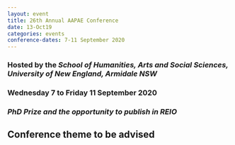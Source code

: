 ```yaml
---
layout: event
title: 26th Annual AAPAE Conference
date: 13-Oct19
categories: events
conference-dates: 7-11 September 2020
---
```


### Hosted by the **_School of Humanities, Arts and Social Sciences, University of New England, Armidale NSW_**

### Wednesday 7 to Friday 11 September 2020

### **_PhD Prize and the opportunity to publish in REIO_**

## Conference theme to be advised
